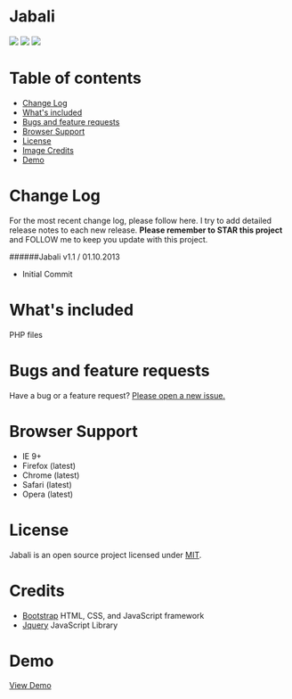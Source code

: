 Jabali
========

<a href="https://opensource.org/licenses/MIT"><img src="https://img.shields.io/badge/license-MIT-blue.svg" /></a>
<a href="http://getbootstrap.com"><img src="https://img.shields.io/badge/bootstrap-3.3.7-blue.svg" /></a>
<a href="http://jquery.com"><img src="https://img.shields.io/badge/jquery-3.1.0-blue.svg" /></a>



Table of contents
========

- <a href="https://github.com/JabaliFramework/Jabali/Jabali#change-log">Change Log</a>
- <a href="https://github.com/JabaliFramework/Jabali/Jabali#whats-included">What's included</a>
- <a href="https://github.com/JabaliFramework/Jabali/Jabali#bugs-and-feature-requests">Bugs and feature requests</a>
- <a href="https://github.com/JabaliFramework/Jabali/Jabali#browser-support">Browser Support</a>
- <a href="https://github.com/JabaliFramework/Jabali/Jabali#license">License</a>
- <a href="https://github.com/JabaliFramework/Jabali/Jabali#image-credits">Image Credits</a>
- <a href="https://github.com/JabaliFramework/Jabali/Jabali#demo">Demo</a>

Change Log
========

For the most recent change log, please follow here. I try to add detailed release notes to each new release. **Please remember to STAR this project** and FOLLOW me to keep you update with this project.


######Jabali v1.1 / 01.10.2013

- Initial Commit

What's included
========

PHP files

Bugs and feature requests
========

Have a bug or a feature request? <a href="https://github.com/JabaliFramework/Jabali/issues/new">Please open a new issue.</a>

Browser Support
========

- IE 9+
- Firefox (latest)
- Chrome (latest)
- Safari (latest)
- Opera (latest)

License
========

Jabali is an open source project licensed under <a href="http://opensource.org/licenses/MIT" target="blank">MIT</a>.

Credits
========

- <a href="https://github.com/twbs/bootstrap">Bootstrap</a> HTML, CSS, and JavaScript framework
- <a href="https://github.com/jquery/jquery">Jquery</a> JavaScript Library

Demo
========

<a href="http://demo.mtaandao.co.ke/jabali">View Demo</a>
